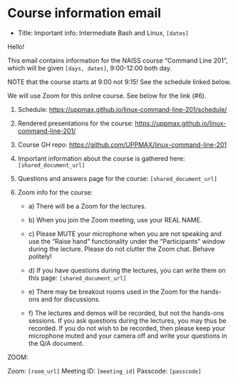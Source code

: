 # Course information email

- Title: Important info: Intermediate Bash and Linux, `[dates]`

<!-- markdownlint-disable MD013 --><!-- Do not split up lines, so that copypasting to an email preserves paragraphs. This will break 80 characters per line -->

Hello!

This email contains information for the NAISS course “Command Line 201”, which will be given `[days, dates]`, 9:00-12:00 both day.

NOTE that the course starts at 9:00 not 9:15! See the schedule linked below.

We will use Zoom for this online course. See below for the link (#6).

1) Schedule: <https://uppmax.github.io/linux-command-line-201/schedule/>

2) Rendered presentations for the course: <https://uppmax.github.io/linux-command-line-201/>

3) Course GH repo: <https://github.com/UPPMAX/linux-command-line-201>

4) Important information about the course is gathered here: `[shared_document_url]`

5) Questions and answers page for the course: `[shared_document_url]`

6) Zoom info for the course:

    - a) There will be a Zoom for the lectures.

    - b) When you join the Zoom meeting, use your REAL NAME.

    - c) Please MUTE your microphone when you are not speaking and use the “Raise hand” functionality under the “Participants” window during the lecture. Please do not clutter the Zoom chat. Behave politely!

    - d) If you have questions during the lectures, you can write them on this page: `[shared_document_url]`
    - e) There may be breakout rooms used in the Zoom for the hands-ons and for discussions.
    - f) The lectures and demos will be recorded, but not the hands-ons sessions. If you ask questions during the lectures, you may thus be recorded. If you do not wish to be recorded, then please keep your microphone muted and your camera off and write your questions in the Q/A document.

ZOOM:

Zoom: `[room_url]`
Meeting ID: `[meeting_id]`
Passcode: `[passcode]`

<!-- markdownlint-enable MD013 -->

